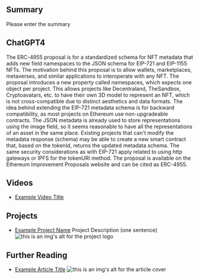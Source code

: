 ## Summary

Please enter the summary

## ChatGPT4

The ERC-4955 proposal is for a standardized schema for NFT metadata that adds new field namespaces to the JSON schema for EIP-721 and EIP-1155 NFTs. The motivation behind this proposal is to allow wallets, marketplaces, metaverses, and similar applications to interoperate with any NFT. The proposal introduces a new property called namespaces, which expects one object per project. This allows projects like Decentraland, TheSandbox, Cryptoavatars, etc. to have their own 3D model to represent an NFT, which is not cross-compatible due to distinct aesthetics and data formats. The idea behind extending the EIP-721 metadata schema is for backward compatibility, as most projects on Ethereum use non-upgradeable contracts. The JSON metadata is already used to store representations using the image field, so it seems reasonable to have all the representations of an asset in the same place. Existing projects that can't modify the metadata response (schema) may be able to create a new smart contract that, based on the tokenId, returns the updated metadata schema. The same security considerations as with EIP-721 apply related to using http gateways or IPFS for the tokenURI method. The proposal is available on the Ethereum Improvement Proposals website and can be cited as ERC-4955.

## Videos

- [Example Video Title](https://www.youtube.com/watch?v=TDGq4aeevgY)

## Projects

- [Example Project Name](https://xxxx.xxx/xxxxx) Project Description (one sentence) ![this is an img's alt for the project logo](https://xxxx.xxx/project-logo.xxx)

## Further Reading

- [Example Article Title](https://xxxx.xxx/xxxxx) ![this is an img's alt for the article cover](https://xxxx.xxx/article-cover.xxx)
